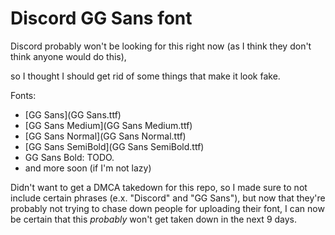 # Discord GG Sans font

Discord probably won't be looking for this right now (as I think they don't think anyone would do this),

so I thought I should get rid of some things that make it look fake.

Fonts:
  - [GG Sans](GG Sans.ttf)
  - [GG Sans Medium](GG Sans Medium.ttf)
  - [GG Sans Normal](GG Sans Normal.ttf)
  - [GG Sans SemiBold](GG Sans SemiBold.ttf)
  - GG Sans Bold: TODO.
  - and more soon (if I'm not lazy)

Didn't want to get a DMCA takedown for this repo, so I made sure to not include certain phrases (e.x. "Discord" and "GG Sans"),
but now that they're probably not trying to chase down people for uploading their font,
I can now be certain that this *probably* won't get taken down in the next 9 days.
